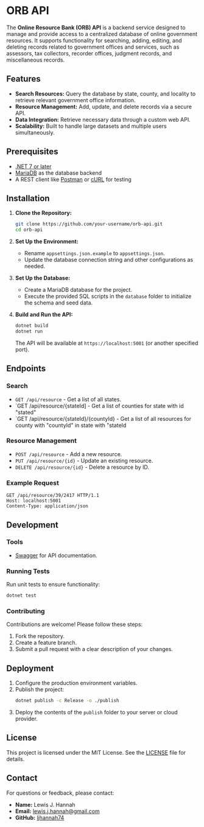# ORB API

The **Online Resource Bank (ORB) API** is a backend service designed to manage and provide access to a centralized database of online government resources. It supports functionality for searching, adding, editing, and deleting records related to government offices and services, such as assessors, tax collectors, recorder offices, judgment records, and miscellaneous records.

## Features

- **Search Resources:** Query the database by state, county, and locality to retrieve relevant government office information.
- **Resource Management:** Add, update, and delete records via a secure API.
- **Data Integration:** Retrieve necessary data through a custom web API.
- **Scalability:** Built to handle large datasets and multiple users simultaneously.

## Prerequisites

- [.NET 7 or later](https://dotnet.microsoft.com/download)
- [MariaDB](https://mariadb.org/) as the database backend
- A REST client like [Postman](https://www.postman.com/) or [cURL](https://curl.se/) for testing

## Installation

1. **Clone the Repository:**
   ```bash
   git clone https://github.com/your-username/orb-api.git
   cd orb-api
   ```

2. **Set Up the Environment:**
   - Rename `appsettings.json.example` to `appsettings.json`.
   - Update the database connection string and other configurations as needed.

3. **Set Up the Database:**
   - Create a MariaDB database for the project.
   - Execute the provided SQL scripts in the `database` folder to initialize the schema and seed data.

4. **Build and Run the API:**
   ```bash
   dotnet build
   dotnet run
   ```

   The API will be available at `https://localhost:5001` (or another specified port).

## Endpoints

### Search
- `GET /api/resource` - Get a list of all states.
- `GET /api/resource/{stateId] - Get a list of counties for state with id "stated"
- `GET /api/resource/{stateId}/{countyId} - Get a list of all resources for county with "countyId" in state with "stateId

### Resource Management
- `POST /api/resource` - Add a new resource.
- `PUT /api/resource/{id}` - Update an existing resource.
- `DELETE /api/resource/{id}` - Delete a resource by ID.

### Example Request
```http
GET /api/resource/39/2417 HTTP/1.1
Host: localhost:5001
Content-Type: application/json
```

## Development

### Tools
- [Swagger](https://swagger.io/) for API documentation.

### Running Tests
Run unit tests to ensure functionality:
```bash
dotnet test
```

### Contributing
Contributions are welcome! Please follow these steps:
1. Fork the repository.
2. Create a feature branch.
3. Submit a pull request with a clear description of your changes.

## Deployment

1. Configure the production environment variables.
2. Publish the project:
   ```bash
   dotnet publish -c Release -o ./publish
   ```
3. Deploy the contents of the `publish` folder to your server or cloud provider.

## License

This project is licensed under the MIT License. See the [LICENSE](LICENSE) file for details.

## Contact

For questions or feedback, please contact:
- **Name:** Lewis J. Hannah
- **Email:** lewis.j.hannah@gmail.com
- **GitHub:** [ljhannah74](https://github.com/ljhannah74)

